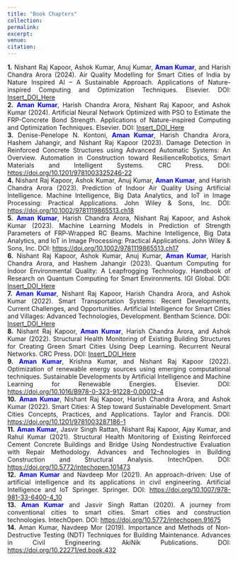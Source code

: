 ```yaml
---
title: "Book Chapters"
collection: 
permalink: 
excerpt: 
venue: 
citation: 
---
```

<div style="text-align: justify;">
    <strong>1.</strong> Nishant Raj Kapoor, Ashok Kumar, Anuj Kumar, <strong><span style="color: #0000FF;">Aman Kumar</span></strong>, and Harish Chandra Arora (2024). Air Quality Modelling for Smart Cities of India by Nature Inspired AI – A Sustainable Approach. Applications of Nature-inspired Computing and Optimization Techniques. Elsevier. DOI: <a href="Insert_DOI_Here">Insert_DOI_Here</a>
</div>

<div style="text-align: justify;">
    <strong>2.</strong> <strong><span style="color: #0000FF;">Aman Kumar</span></strong>, Harish Chandra Arora, Nishant Raj Kapoor, and Ashok Kumar (2024). Artificial Neural Network Optimized with PSO to Estimate the FRP-Concrete Bond Strength. Applications of Nature-inspired Computing and Optimization Techniques. Elsevier. DOI: <a href="Insert_DOI_Here">Insert_DOI_Here</a>
</div>

<div style="text-align: justify;">
    <strong>3.</strong> Denise-Penelope N. Kontoni, <strong><span style="color: #0000FF;">Aman Kumar</span></strong>, Harish Chandra Arora, Hashem Jahangir, and Nishant Raj Kapoor (2023). Damage Detection in Reinforced Concrete Structures using Advanced Automatic Systems: An Overview. Automation in Construction toward ResilienceRobotics, Smart Materials and Intelligent Systems. CRC Press. DOI: <a href="https://doi.org/10.1201/9781003325246-22">https://doi.org/10.1201/9781003325246-22</a>
</div>

<div style="text-align: justify;">
    <strong>4.</strong> Nishant Raj Kapoor, Ashok Kumar, Anuj Kumar, <strong><span style="color: #0000FF;">Aman Kumar</span></strong>, and Harish Chandra Arora (2023). Prediction of Indoor Air Quality Using Artificial Intelligence. Machine Intelligence, Big Data Analytics, and IoT in Image Processing: Practical Applications. John Wiley & Sons, Inc. DOI: <a href="https://doi.org/10.1002/9781119865513.ch18">https://doi.org/10.1002/9781119865513.ch18</a>
</div>

<div style="text-align: justify;">
    <strong>5.</strong> <strong><span style="color: #0000FF;">Aman Kumar</span></strong>, Harish Chandra Arora, Nishant Raj Kapoor, and Ashok Kumar (2023). Machine Learning Models in Prediction of Strength Parameters of FRP‐Wrapped RC Beams. Machine Intelligence, Big Data Analytics, and IoT in Image Processing: Practical Applications. John Wiley & Sons, Inc. DOI: <a href="https://doi.org/10.1002/9781119865513.ch17">https://doi.org/10.1002/9781119865513.ch17</a>
</div>

<div style="text-align: justify;">
    <strong>6.</strong> Nishant Raj Kapoor, Ashok Kumar, Anuj Kumar, <strong><span style="color: #0000FF;">Aman Kumar</span></strong>, Harish Chandra Arora, and Hashem Jahangir (2023). Quantum Computing for Indoor Environmental Quality: A Leapfrogging Technology. Handbook of Research on Quantum Computing for Smart Environments. IGI Global. DOI: <a href="Insert_DOI_Here">Insert_DOI_Here</a>
</div>

<div style="text-align: justify;">
    <strong>7.</strong> <strong><span style="color: #0000FF;">Aman Kumar</span></strong>, Nishant Raj Kapoor, Harish Chandra Arora, and Ashok Kumar (2022). Smart Transportation Systems: Recent Developments, Current Challenges, and Opportunities. Artificial Intelligence for Smart Cities and Villages: Advanced Technologies, Development. Bentham Science. DOI: <a href="Insert_DOI_Here">Insert_DOI_Here</a>
</div>

<div style="text-align: justify;">
    <strong>8.</strong> Nishant Raj Kapoor, <strong><span style="color: #0000FF;">Aman Kumar</span></strong>, Harish Chandra Arora, and Ashok Kumar (2022). Structural Health Monitoring of Existing Building Structures for Creating Green Smart Cities Using Deep Learning. Recurrent Neural Networks. CRC Press. DOI: <a href="Insert_DOI_Here">Insert_DOI_Here</a>
</div>

<div style="text-align: justify;">
    <strong>9.</strong> <strong><span style="color: #0000FF;">Aman Kumar</span></strong>, Krishna Kumar, and Nishant Raj Kapoor (2022). Optimization of renewable energy sources using emerging computational techniques. Sustainable Developments by Artificial Intelligence and Machine Learning for Renewable Energies. Elsevier. DOI: <a href="https://doi.org/10.1016/B978-0-323-91228-0.00012-4">https://doi.org/10.1016/B978-0-323-91228-0.00012-4</a>
</div>

<div style="text-align: justify;">
    <strong>10.</strong> <strong><span style="color: #0000FF;">Aman Kumar</span></strong>, Nishant Raj Kapoor, Harish Chandra Arora, and Ashok Kumar (2022). Smart Cities: A Step toward Sustainable Development. Smart Cities Concepts, Practices, and Applications. Taylor and Francis. DOI: <a href="https://doi.org/10.1201/9781003287186-1">https://doi.org/10.1201/9781003287186-1</a>
</div>

<div style="text-align: justify;">
    <strong>11.</strong> <strong><span style="color: #0000FF;">Aman Kumar</span></strong>, Jasvir Singh Rattan, Nishant Raj Kapoor, Ajay Kumar, and Rahul Kumar (2021). Structural Health Monitoring of Existing Reinforced Cement Concrete Buildings and Bridge Using Nondestructive Evaluation with Repair Methodology. Advances and Technologies in Building Construction and Structural Analysis. IntechOpen. DOI: <a href="https://doi.org/10.5772/intechopen.101473">https://doi.org/10.5772/intechopen.101473</a>
</div>

<div style="text-align: justify;">
    <strong>12.</strong> <strong><span style="color: #0000FF;">Aman Kumar</span></strong> and Navdeep Mor (2021). An approach-driven: Use of artificial intelligence and its applications in civil engineering. Artificial Intelligence and IoT Springer. Springer. DOI: <a href="https://doi.org/10.1007/978-981-33-6400-4_10">https://doi.org/10.1007/978-981-33-6400-4_10</a>
</div>

<div style="text-align: justify;">
    <strong>13.</strong> <strong><span style="color: #0000FF;">Aman Kumar</span></strong> and Jasvir Singh Rattan (2020). A journey from conventional cities to smart cities. Smart cities and construction technologies. IntechOpen. DOI: <a href="https://doi.org/10.5772/intechopen.91675">https://doi.org/10.5772/intechopen.91675</a>
</div>

<div style="text-align: justify;">
    <strong>14.</strong> Aman Kumar, Navdeep Mor (2019). Importance and Methods of Non-Destructive Testing (NDT) Techniques for Building Maintenance. Advances in Civil Engineering. AkiNik Publications. DOI: <a href="https://doi.org/10.22271/ed.book.432">https://doi.org/10.22271/ed.book.432</a>
</div>
